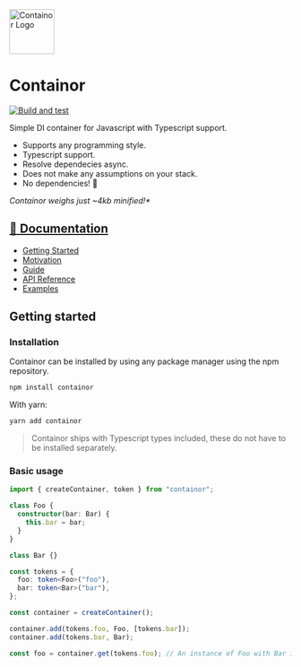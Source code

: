 <img src="https://ngerritsen.gitlab.io/containor/images/logo.svg" alt="Containor Logo" width="80">

# Containor

[![Build and test](https://github.com/ngerritsen/containor/actions/workflows/test.yml/badge.svg)](https://github.com/ngerritsen/containor/actions/workflows/test.yml)

Simple DI container for Javascript with Typescript support.

- Supports any programming style.
- Typescript support.
- Resolve dependecies async.
- Does not make any assumptions on your stack.
- No dependencies! 🎂

_Containor weighs just ~4kb minified!\*_

## [📖 Documentation](https://ngerritsen.gitlab.io/containor)

- [Getting Started](https://ngerritsen.gitlab.io/containor/#/getting-started)
- [Motivation](https://ngerritsen.gitlab.io/containor/#/motivation)
- [Guide](https://ngerritsen.gitlab.io/containor/#/guide)
- [API Reference](https://ngerritsen.gitlab.io/containor/#/api-reference)
- [Examples](https://ngerritsen.gitlab.io/containor/#/examples/)

## Getting started

### Installation

Containor can be installed by using any package manager using the npm repository.

```bash
npm install containor
```

With yarn:

```bash
yarn add containor
```

> Containor ships with Typescript types included, these do not have to be installed separately.

### Basic usage

```ts
import { createContainer, token } from "containor";

class Foo {
  constructor(bar: Bar) {
    this.bar = bar;
  }
}

class Bar {}

const tokens = {
  foo: token<Foo>("foo"),
  bar: token<Bar>("bar"),
};

const container = createContainer();

container.add(tokens.foo, Foo, [tokens.bar]);
container.add(tokens.bar, Bar);

const foo = container.get(tokens.foo); // An instance of Foo with Bar injected.
```
